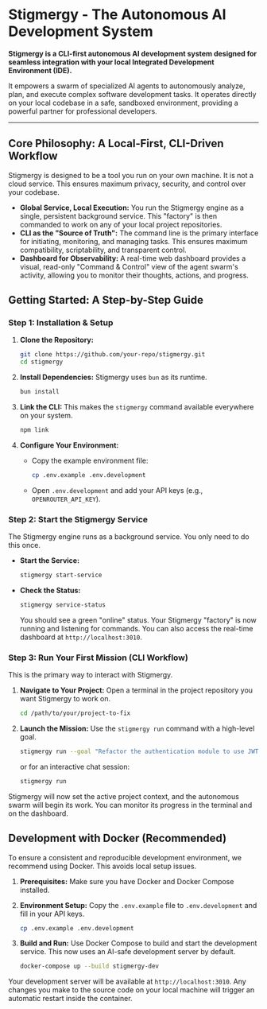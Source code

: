 # Stigmergy - The Autonomous AI Development System

**Stigmergy is a CLI-first autonomous AI development system designed for seamless integration with your local Integrated Development Environment (IDE).**

It empowers a swarm of specialized AI agents to autonomously analyze, plan, and execute complex software development tasks. It operates directly on your local codebase in a safe, sandboxed environment, providing a powerful partner for professional developers.

---

## Core Philosophy: A Local-First, CLI-Driven Workflow

Stigmergy is designed to be a tool you run on your own machine. It is not a cloud service. This ensures maximum privacy, security, and control over your codebase.

*   **Global Service, Local Execution:** You run the Stigmergy engine as a single, persistent background service. This "factory" is then commanded to work on any of your local project repositories.
*   **CLI as the "Source of Truth":** The command line is the primary interface for initiating, monitoring, and managing tasks. This ensures maximum compatibility, scriptability, and transparent control.
*   **Dashboard for Observability:** A real-time web dashboard provides a visual, read-only "Command & Control" view of the agent swarm's activity, allowing you to monitor their thoughts, actions, and progress.

## Getting Started: A Step-by-Step Guide

### Step 1: Installation & Setup

1.  **Clone the Repository:**
    ```bash
    git clone https://github.com/your-repo/stigmergy.git
    cd stigmergy
    ```

2.  **Install Dependencies:** Stigmergy uses `bun` as its runtime.
    ```bash
    bun install
    ```

3.  **Link the CLI:** This makes the `stigmergy` command available everywhere on your system.
    ```bash
    npm link
    ```

4.  **Configure Your Environment:**
    *   Copy the example environment file:
        ```bash
        cp .env.example .env.development
        ```
    *   Open `.env.development` and add your API keys (e.g., `OPENROUTER_API_KEY`).

### Step 2: Start the Stigmergy Service

The Stigmergy engine runs as a background service. You only need to do this once.

*   **Start the Service:**
    ```bash
    stigmergy start-service
    ```
*   **Check the Status:**
    ```bash
    stigmergy service-status
    ```
    You should see a green "online" status. Your Stigmergy "factory" is now running and listening for commands. You can also access the real-time dashboard at `http://localhost:3010`.

### Step 3: Run Your First Mission (CLI Workflow)

This is the primary way to interact with Stigmergy.

1.  **Navigate to Your Project:** Open a terminal in the project repository you want Stigmergy to work on.
    ```bash
    cd /path/to/your/project-to-fix
    ```

2.  **Launch the Mission:** Use the `stigmergy run` command with a high-level goal.
    ```bash
    stigmergy run --goal "Refactor the authentication module to use JWT instead of session cookies."
    ```
    or for an interactive chat session:
    ```bash
    stigmergy run
    ```

Stigmergy will now set the active project context, and the autonomous swarm will begin its work. You can monitor its progress in the terminal and on the dashboard.

## Development with Docker (Recommended)

To ensure a consistent and reproducible development environment, we recommend using Docker. This avoids local setup issues.

1.  **Prerequisites:** Make sure you have Docker and Docker Compose installed.

2.  **Environment Setup:** Copy the `.env.example` file to `.env.development` and fill in your API keys.
    ```bash
    cp .env.example .env.development
    ```

3.  **Build and Run:** Use Docker Compose to build and start the development service. This now uses an AI-safe development server by default.
    ```bash
    docker-compose up --build stigmergy-dev
    ```

Your development server will be available at `http://localhost:3010`. Any changes you make to the source code on your local machine will trigger an automatic restart inside the container.